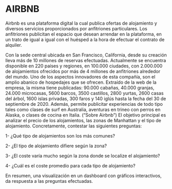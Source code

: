 # AIRBNB 
Airbnb es una plataforma digital la cual publica ofertas de alojamiento y diversos servicios proporcionados por anfitriones particulares. Los anfitriones publicitan el espacio que desean arrendar en la plataforma, en un trato de igual a igual con el huésped a la hora de efectuar el contrato de alquiler.

Con la sede central ubicada en San Francisco, California, desde su creación lleva más de 10 millones de reservas efectuadas. Actualmente se encuentra disponible en 220 países y regiones, en 100.000 ciudades, con 2.000.000 de alojamientos ofrecidos por más de 4 millones de anfitriones alrededor del mundo. Uno de los aspectos innovadores de esta compañía, son el amplio abanico de hospedajes que se ofrecen. Extraído de la web de la empresa, la misma tiene publicadas: 90.000 cabañas, 40.000 granjas, 24.000 microcasas, 5600 barcos, 3500 castillos, 2800 yurtas, 2600 casas del árbol, 1600 islas privadas, 300 faros y 140 iglús hasta la fecha del 30 de septiembre de 2020. Además, permite publicitar experiencias de todo tipo tales como clases de surf en Australia, aventuras en trineo con perros en Alaska, o clases de cocina en Italia. (“Sobre Airbnb”)
El objetivo principal es analizar  el precio de los alojamientos, las zonas de Manhattan y el tipo de alojamiento. Concretamente, contestar las siguientes preguntas:

1- ¿Qué tipo de alojamientos son los más comunes?

2- ¿El tipo de alojamiento difiere según la zona?

3- ¿El coste varía mucho según la zona donde se localize el alojamiento?

4- ¿Cuál es el coste promedio para cada tipo de alojamiento?

En resumen, una visualización en un dashboard con gráficos interactivos, da respuesta a las preguntas efectuadas.
